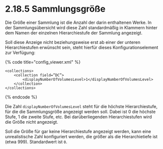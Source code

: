 # 2.18.5 Sammlungsgröße

Die Größe einer Sammlung ist die Anzahl der darin enthaltenen Werke. In der Sammlungsübersicht wird diese Zahl standardmäßig in Klammern hinter dem Namen der einzelnen Hierarchiestufe der Sammlung angezeigt. 

Soll diese Anzeige nicht beziehungsweise erst ab einer der unteren Hierarchiestufen erwünscht sein, steht hierfür dieses Konfigurationselement zur Verfügung:

{% code title="config\_viewer.xml" %}
```markup
<collections>
    <collection field=”DC”>
        <displayNumberOfVolumesLevel>1</displayNumberOfVolumesLevel>
    </collection>
</collections>
```
{% endcode %}

Die Zahl `displayNumberOfVolumesLevel` steht für die höchste Hierarchiestufe, für die die Sammlungsgröße angezeigt werden soll. Dabei ist 0 die höchste Stufe, 1 die zweite Stufe, etc. Bei darüberliegenden Hierarchiestufen wird die Größe nicht angezeigt.

Soll die Größe für gar keine Hierarchiestufe angezeigt werden, kann eine unrealistische Zahl konfiguriert werden, die größer als die Hierarchietiefe ist \(etwa 999\). Standardwert ist `0`.

